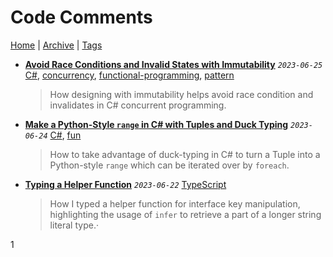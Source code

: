 # Code Comments

[Home](../../README.md) | [Archive](../archive.md) | [Tags](../tags.md)

- __[Avoid Race Conditions and Invalid States with Immutability](../../src/2023/6/25/avoid_race_condition_with_immutability/README.md)__
  _`2023-06-25`_
  [C#](../tags.md#C#), [concurrency](../tags.md#concurrency), [functional-programming](../tags.md#functional-programming), [pattern](../tags.md#pattern)

  > How designing with immutability helps avoid race condition and invalidates in C# concurrent programming.
- __[Make a Python-Style `range` in C# with Tuples and Duck Typing](../../src/2023/6/24/python_style_range/README.md)__
  _`2023-06-24`_
  [C#](../tags.md#C#), [fun](../tags.md#fun)

  > How to take advantage of duck-typing in C# to turn a Tuple into a Python-style `range` which can be iterated over by `foreach`.
- __[Typing a Helper Function](../../src/2023/6/22/typing_a_helper_function/README.md)__
  _`2023-06-22`_
  [TypeScript](../tags.md#TypeScript)

  > How I typed a helper function for interface key manipulation, highlighting the usage of `infer` to retrieve a part of a longer string literal type.·

1